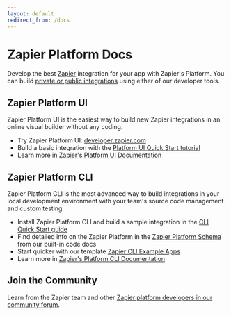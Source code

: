 ```yaml
---
layout: default
redirect_from: /docs
---
```

# Zapier Platform Docs

Develop the best [Zapier](https://zapier.com/) integration for your app with Zapier's Platform. You can build [private or public integrations](https://platform.zapier.com/quickstart/private-vs-public-integrations) using either of our developer tools.

## Zapier Platform UI

Zapier Platform UI is the easiest way to build new Zapier integrations in an online visual builder without any coding.

- Try Zapier Platform UI: [developer.zapier.com](https://developer.zapier.com/)
- Build a basic integration with the [Platform UI Quick Start tutorial](https://platform.zapier.com/quickstart/platform-ui-guide)
- Learn more in [Zapier's Platform UI Documentation](https://platform.zapier.com/quickstart/how-zapier-works)

## Zapier Platform CLI

Zapier Platform CLI is the most advanced way to build integrations in your local development environment with your team's source code management and custom testing.

- Install Zapier Platform CLI and build a sample integration in the [CLI Quick Start guide](https://platform.zapier.com/quickstart/platform-cli-tutorial)
- Find detailed info on the Zapier Platform in the [Zapier Platform Schema](https://github.com/zapier/zapier-platform/blob/main/packages/schema/docs/build/schema.md) from our built-in code docs
- Start quicker with our template [Zapier CLI Example Apps](https://github.com/zapier/zapier-platform/tree/main/example-apps)
- Learn more in [Zapier's Platform CLI Documentation](https://github.com/zapier/zapier-platform/blob/main/packages/cli/README.md)

## Join the Community

Learn from the Zapier team and other [Zapier platform developers in our community forum](https://community.zapier.com/developer-discussion-13).

